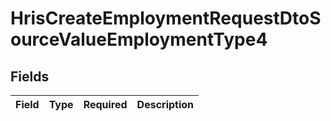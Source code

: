 # HrisCreateEmploymentRequestDtoSourceValueEmploymentType4


## Fields

| Field       | Type        | Required    | Description |
| ----------- | ----------- | ----------- | ----------- |
